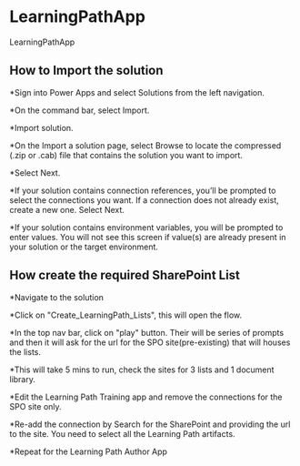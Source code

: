 # LearningPathApp
LearningPathApp


## How to Import the solution

*Sign into Power Apps and select Solutions from the left navigation.

*On the command bar, select Import.

*Import solution.

*On the Import a solution page, select Browse to locate the compressed (.zip or .cab) file that contains the solution you want to import.

*Select Next.

*If your solution contains connection references, you’ll be prompted to select the connections you want. If a connection does not already exist, create a new one. Select Next.

*If your solution contains environment variables, you will be prompted to enter values. You will not see this screen if value(s) are already present in your solution or the target environment.

## How create the required SharePoint List

*Navigate to the solution

*Click on "Create_LearningPath_Lists", this will open the flow.

*In the top nav bar, click on "play" button. Their will be series of prompts and then it will ask for the url for the SPO site(pre-existing) that will houses the lists.

*This will take 5 mins to run, check the sites for 3 lists and 1 document library.

*Edit the Learning Path Training app and remove the connections for the SPO site only.

*Re-add the connection by Search for the SharePoint and providing the url to the site. You need to select all the Learning Path artifacts.

*Repeat for the Learning Path Author App

